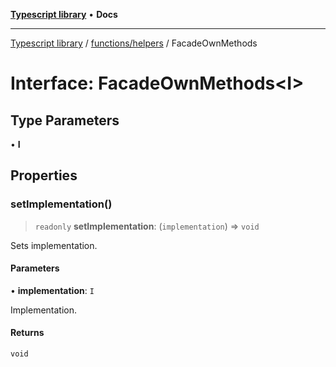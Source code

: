 [**Typescript library**](../../../index.md) • **Docs**

***

[Typescript library](../../../modules.md) / [functions/helpers](../index.md) / FacadeOwnMethods

# Interface: FacadeOwnMethods\<I\>

## Type Parameters

• **I**

## Properties

### setImplementation()

> `readonly` **setImplementation**: (`implementation`) => `void`

Sets implementation.

#### Parameters

• **implementation**: `I`

Implementation.

#### Returns

`void`
